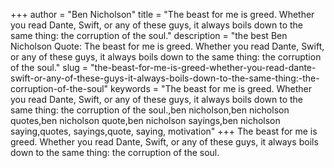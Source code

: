 +++
author = "Ben Nicholson"
title = "The beast for me is greed. Whether you read Dante, Swift, or any of these guys, it always boils down to the same thing: the corruption of the soul."
description = "the best Ben Nicholson Quote: The beast for me is greed. Whether you read Dante, Swift, or any of these guys, it always boils down to the same thing: the corruption of the soul."
slug = "the-beast-for-me-is-greed-whether-you-read-dante-swift-or-any-of-these-guys-it-always-boils-down-to-the-same-thing:-the-corruption-of-the-soul"
keywords = "The beast for me is greed. Whether you read Dante, Swift, or any of these guys, it always boils down to the same thing: the corruption of the soul.,ben nicholson,ben nicholson quotes,ben nicholson quote,ben nicholson sayings,ben nicholson saying,quotes, sayings,quote, saying, motivation"
+++
The beast for me is greed. Whether you read Dante, Swift, or any of these guys, it always boils down to the same thing: the corruption of the soul.
